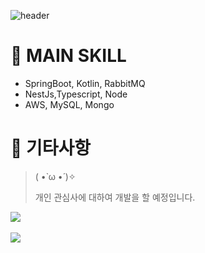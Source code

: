 ![header](https://capsule-render.vercel.app/api?type=Waving&color=auto&height=300&section=header&text=2RUK%20Profile&fontSize=90)

# 📢 MAIN SKILL
- SpringBoot, Kotlin, RabbitMQ
- NestJs,Typescript, Node
- AWS, MySQL, Mongo

# 📣 기타사항
> ( •̀ ω •́ )✧
> 
> 개인 관심사에 대하여 개발을 할 예정입니다.
> 


<img src="https://github-readme-stats.vercel.app/api/top-langs/?username=2Ruk&layout=compact"><br><br>
<img src="https://github-readme-stats.vercel.app/api?username=2Ruk&show_icons=true">

<!---
2Ruk/2Ruk is a ✨ special ✨ repository because its `README.md` (this file) appears on your GitHub profile.
You can click the Preview link to take a look at your changes.
--->
